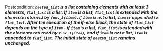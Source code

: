 Postcondition: ***`nested_list` is a list containing elements with at least 3 elements, `flat_list` is a list. If `item` is a list, `flat_list` is extended with the elements returned by `func_1(item)`. If `item` is not a list, `item` is appended to `flat_list`. After the execution of the if-else block, the state of `flat_list` depends on the type of `item` - if `item` is a list, `flat_list` is extended with the elements returned by `func_1(item)`, and if `item` is not a list, `item` is appended to `flat_list`. The initial state of `nested_list` remains unchanged.***
